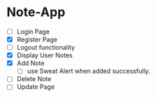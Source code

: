 # Note-App

- [ ] Login Page
- [x] Register Page
- [ ] Logout functionality
- [x] Display User Notes
- [x] Add Note
  - [ ] use Sweat Alert when added successfully.
- [ ] Delete Note
- [ ] Update Page
